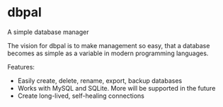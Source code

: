 # dbpal
A simple database manager

The vision for dbpal is to make management so easy, that a database becomes
as simple as a variable in modern programming languages.


Features:
- Easily create, delete, rename, export, backup databases
- Works with MySQL and SQLite. More will be supported in the future
- Create long-lived, self-healing connections
